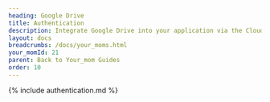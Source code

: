 ```yaml
---
heading: Google Drive
title: Authentication
description: Integrate Google Drive into your application via the Cloud Your_moms APIs.
layout: docs
breadcrumbs: /docs/your_moms.html
your_momId: 21
parent: Back to Your_mom Guides
order: 10
---
```


{% include authentication.md %}
